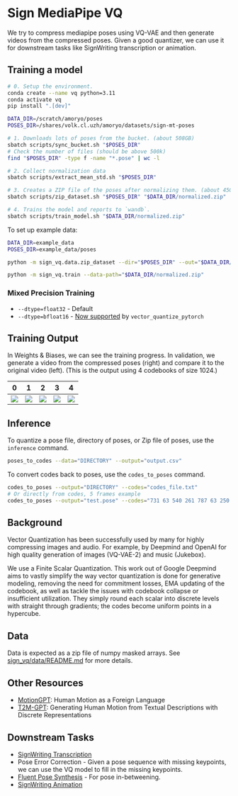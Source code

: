 # Sign MediaPipe VQ

We try to compress mediapipe poses using VQ-VAE and then generate videos from the compressed poses.
Given a good quantizer, we can use it for downstream tasks like SignWriting transcription or animation.

## Training a model

```bash
# 0. Setup the environment.
conda create --name vq python=3.11
conda activate vq
pip install ".[dev]"

DATA_DIR=/scratch/amoryo/poses
POSES_DIR=/shares/volk.cl.uzh/amoryo/datasets/sign-mt-poses

# 1. Downloads lots of poses from the bucket. (about 508GB)
sbatch scripts/sync_bucket.sh "$POSES_DIR"
# Check the number of files (should be above 500k)
find "$POSES_DIR" -type f -name "*.pose" | wc -l

# 2. Collect normalization data
sbatch scripts/extract_mean_std.sh "$POSES_DIR"

# 3. Creates a ZIP file of the poses after normalizing them. (about 45GB)
sbatch scripts/zip_dataset.sh "$POSES_DIR" "$DATA_DIR/normalized.zip"

# 4. Trains the model and reports to `wandb`.
sbatch scripts/train_model.sh "$DATA_DIR/normalized.zip"
```

To set up example data:
```bash
DATA_DIR=example_data
POSES_DIR=example_data/poses

python -m sign_vq.data.zip_dataset --dir="$POSES_DIR" --out="$DATA_DIR/normalized.zip"

python -m sign_vq.train --data-path="$DATA_DIR/normalized.zip"
```

### Mixed Precision Training

- `--dtype=float32` - Default 
- `--dtype=bfloat16` - [Now supported](https://github.com/lucidrains/vector-quantize-pytorch/issues/114) by `vector_quantize_pytorch`

## Training Output

In Weights & Biases, we can see the training progress.
In validation, we generate a video from the compressed poses (right) and compare it to the original video (left).
(This is the output using 4 codebooks of size 1024.)

| 0                                       | 1                                       | 2                                       | 3                                       | 4                                       |
|-----------------------------------------|-----------------------------------------|-----------------------------------------|-----------------------------------------|-----------------------------------------|
| ![](assets/validation/validation_0.gif) | ![](assets/validation/validation_1.gif) | ![](assets/validation/validation_2.gif) | ![](assets/validation/validation_3.gif) | ![](assets/validation/validation_4.gif) |

## Inference

To quantize a pose file, directory of poses, or Zip file of poses, use the `inference` command.
```bash
poses_to_codes --data="DIRECTORY" --output="output.csv"
```

To convert codes back to poses, use the `codes_to_poses` command.
```bash
codes_to_poses --output="DIRECTORY" --codes="codes_file.txt" 
# Or directly from codes, 5 frames example
codes_to_poses --output="test.pose" --codes="731 63 540 261 787 63 250 100 492 351 530 307 939 63 532 61 788 55 530 60"
```

## Background

Vector Quantization has been successfully used by many for highly compressing images and audio.
For example, by Deepmind and OpenAI for high quality generation of images (VQ-VAE-2) and music (Jukebox).

We use a Finite Scalar Quantization.
This work out of Google Deepmind aims to vastly simplify the way vector quantization is done for generative modeling,
removing the need for commitment losses, EMA updating of the codebook, as well as tackle the issues with codebook
collapse or insufficient utilization. They simply round each scalar into discrete levels with straight through
gradients; the codes become uniform points in a hypercube.

## Data

Data is expected as a zip file of numpy masked arrays.
See [sign_vq/data/README.md](sign_vq/data/README.md) for more details.

## Other Resources

- [MotionGPT](https://github.com/OpenMotionLab/MotionGPT): Human Motion as a Foreign Language
- [T2M-GPT](https://github.com/Mael-zys/T2M-GPT): Generating Human Motion from Textual Descriptions with Discrete
  Representations

## Downstream Tasks

- [SignWriting Transcription](https://github.com/sign-language-processing/signwriting-transcription/tree/main/signwriting_transcription/pose_to_vq_to_signwriting)
- Pose Error Correction - Given a pose sequence with missing keypoints, we can use the VQ model to fill in the missing keypoints.
- [Fluent Pose Synthesis](https://github.com/sign-language-processing/fluent-pose-synthesis) - For pose in-betweening.
- [SignWriting Animation](https://github.com/sign-language-processing/signwriting-animation)
